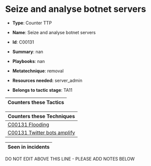 # Seize and analyse botnet servers

* **Type**: Counter TTP

* **Name**: Seize and analyse botnet servers

* **Id**: C00131

* **Summary**: nan

* **Playbooks**: nan

* **Metatechnique**: removal

* **Resources needed:** server_admin

* **Belongs to tactic stage**: TA11


| Counters these Tactics |
| ---------------------- |



| Counters these Techniques |
| ------------------------- |
| [C00131 Flooding](../techniques/C00131.md) |
| [C00131 Twitter bots amplify](../techniques/C00131.md) |



| Seen in incidents |
| ----------------- |


DO NOT EDIT ABOVE THIS LINE - PLEASE ADD NOTES BELOW